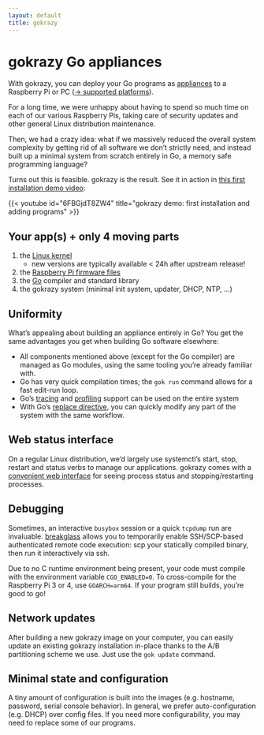 ```yaml
---
layout: default
title: gokrazy
---
```


# gokrazy Go appliances

With gokrazy, you can deploy your Go programs as
[appliances](https://en.wikipedia.org/wiki/Computer_appliance) to a Raspberry Pi
or PC ([→ supported platforms](/platforms/)).

For a long time, we were unhappy about having to spend so much time on each of
our various Raspberry Pis, taking care of security updates and other general
Linux distribution maintenance.

Then, we had a crazy idea: what if we massively reduced the overall system
complexity by getting rid of all software we don’t strictly need, and instead
built up a minimal system from scratch entirely in Go, a memory safe programming
language?

Turns out this is feasible. gokrazy is the result. See it in action in [this
first installation demo
video](https://www.youtube.com/watch?v=6FBGjdT8ZW4&list=PLxMVx8p-A48A6H-EWqzN-HStDH1dOW5PU):

{{< youtube id="6FBGjdT8ZW4" title="gokrazy demo: first installation and adding programs" >}}

<!--<img src="logo.svg" width="50" height="50" alt="gokrazy logo" title="gokrazy logo">-->

## Your app(s) + only 4 moving parts

1. the [Linux kernel](https://github.com/gokrazy/kernel)
   * new versions are typically available < 24h after upstream release!
1. the [Raspberry Pi firmware files](https://github.com/gokrazy/firmware)
1. the [Go](https://go.dev/) compiler and standard library
1. the gokrazy system (minimal init system, updater, DHCP, NTP, …)

## Uniformity

What’s appealing about building an appliance entirely in Go? You get the same
advantages you get when building Go software elsewhere:

* All components mentioned above (except for the Go compiler) are managed as Go
  modules, using the same tooling you’re already familiar with.
* Go has very quick compilation times; the `gok run` command allows for a fast
  edit-run loop.
* Go’s
  [tracing](https://about.sourcegraph.com/blog/go/an-introduction-to-go-tool-trace-rhys-hiltner)
  and [profiling](https://go.dev/blog/pprof) support can be used on the entire
  system
* With Go’s [replace
  directive](https://github.com/golang/go/wiki/Modules#when-should-i-use-the-replace-directive),
  you can quickly modify any part of the system with the same workflow.

## Web status interface

On a regular Linux distribution, we’d largely use systemctl’s start,
stop, restart and status verbs to manage our applications. gokrazy
comes with a <a href="overview.png">convenient web interface</a> for
seeing process status and stopping/restarting processes.

## Debugging

Sometimes, an interactive <code>busybox</code> session or a quick
<code>tcpdump</code> run are invaluable. <a
href="https://github.com/gokrazy/breakglass">breakglass</a> allows
you to temporarily enable SSH/SCP-based authenticated remote code
execution: scp your statically compiled binary, then run it
interactively via ssh.

Due to no C runtime environment being present, your code must compile
with the environment variable <code>CGO_ENABLED=0</code>. To
cross-compile for the Raspberry Pi 3 or 4,
use <code>GOARCH=arm64</code>. If your program still builds, you’re
good to go!

## Network updates

After building a new gokrazy image on your computer, you can easily
update an existing gokrazy installation in-place thanks to the A/B
partitioning scheme we use. Just use the <code>gok update</code>
command.

## Minimal state and configuration

A tiny amount of configuration is built into the images (e.g.
hostname, password, serial console behavior). In general, we prefer
auto-configuration (e.g. DHCP) over config files. If you need more
configurability, you may need to replace some of our programs.
